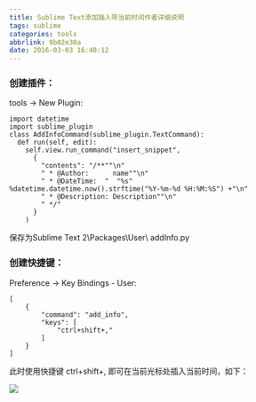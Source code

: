 ```yaml
---
title: Sublime Text添加插入带当前时间作者详细说明
tags: sublime
categories: tools
abbrlink: 9b02e30a
date: 2016-03-03 16:40:12
---
```


### 创建插件：
<!--more-->
tools → New Plugin:

```
import datetime
import sublime_plugin
class AddInfoCommand(sublime_plugin.TextCommand):
  def run(self, edit):
    self.view.run_command("insert_snippet",
      {
        "contents": "/**""\n"
        " * @Author:	  name""\n"
        " * @DateTime:	"  "%s"  %datetime.datetime.now().strftime("%Y-%m-%d %H:%M:%S") +"\n"
        " * @Description: Description""\n"
        " */"
      }
    )
```


保存为Sublime Text 2\Packages\User\ addInfo.py

### 创建快捷键：

Preference → Key Bindings - User:

```
[
    {
        "command": "add_info",
        "keys": [
            "ctrl+shift+,"
        ]
    }
]
```

此时使用快捷键 ctrl+shift+, 即可在当前光标处插入当前时间，如下：

![](http://img1.tuicool.com/ENvyIz.png!web)